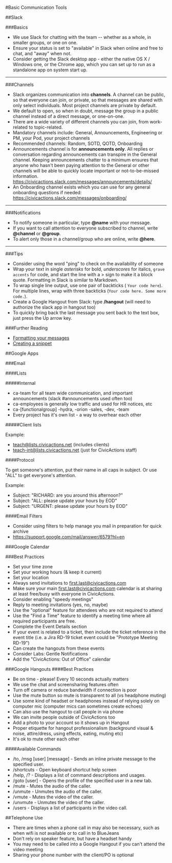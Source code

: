 #Basic Communication Tools

##<a name="slack"></a>Slack

###Basics
* We use Slack for chatting with the team -- whether as a whole, in smaller groups, or one on one.
* Ensure your status is set to "available" in Slack when online and free to chat, and "away" when not.
* Consider getting the Slack desktop app - either the native OS X / Windows one, or the Chrome app, which you can set up to run as a standalone app on system start up.

---

###Channels
* Slack organizes communication into **channels**. A channel can be public, so that everyone can join, or private, so that messages are shared with only select individuals. Most project channels are private by default.
* We default to open, so when in doubt, message the group in a public channel instead of a direct message, or one-on-one.
* There are a wide variety of different channels you can join, from work-related to topic-related.
* Mandatory channels include: General, Announcements, Engineering or PM, your Pod, your project channels
* Recommended channels: Random, SOTD, QOTD, Onboarding
* Announcements channel is for **announcements only**. All replies or conversation regarding announcements can transpire in the General channel. Keeping announcements chatter to a minimum ensures that anyone who hasn't been paying attention to the General or other channels will be able to quickly locate important or not-to-be-missed information. https://civicactions.slack.com/messages/announcements/details/
* An Onboarding channel exists which you can use for any general onboarding questions if needed: https://civicactions.slack.com/messages/onboarding/

---

###Notifications
* To notify someone in particular, type **@name** with your message.
* If you want to call attention to everyone subscribed to channel, write **@channel** or **@group**.
* To alert only those in a channel/group who are online, write **@here**.

---

###Tips
* Consider using the word "ping" to check on the availability of someone
* Wrap your text in single *asterisks* for bold, _underscores_ for italics, `grave accents` for code, and start the line with a > sign to make it a block quote. Formatting in Slack is similar to Markdown.
* To wrap single line output, use one pair of backticks ( `Your code here`). For multiple lines, wrap with three backticks (```Your code here. Some more code.```).
* Create a Google Hangout from Slack: type **/hangout** (will need to authorize the slack app in hangout too)
* To quickly bring back the last message you sent back to the text box, just press the Up arrow key.


###Further Reading
* [Formatting your messages](https://slack.zendesk.com/hc/en-us/articles/202288908-Formatting-your-message)
* [Creating a snippet](https://slack.zendesk.com/hc/en-us/articles/204145658-Creating-a-Snippet)


##<a name="google-apps"></a>Google Apps

###Email

####Lists

#####Internal

 * ca-team for all team wide communication, and important announcements (slack #announcements used often too)
 * ca-employees is generally low traffic and used for HR notices, etc
 * ca-[functionalgroup] -hydra, -orion -sales, -dev, -team
 * Every project has it's own list - a way to overhear each other

#####Client lists

Example: 

 * teach@lists.civicactions.net  (includes clients)
 * teach-int@lists.civicactions.net (just for CivicActions staff)

####Protocol

To get someone's attention, put their name in all caps in subject. Or use "ALL" to get everyone's attention. 

Example: 

* Subject: "RICHARD: are you around this afternoon?"
* Subject: "ALL: please update your hours by EOD"
* Subject: "URGENT: please update your hours by EOD"

####Email Filters

* Consider using filters to help manage you mail in preparation for quick archive
* https://support.google.com/mail/answer/6579?hl=en

###Google Calendar

###Best Practices
* Set your time zone
* Set your working hours (& keep it current)
* Set your location
* Always send invitations to first.last@civicactions.com
* Make sure your main first.last@civicactions.com calendar is at sharing at least free/busy with everyone in CivicActions.
* Consider enabling "speedy meetings"
* Reply to meeting invitations (yes, no, maybe)
* Use the "optional" feature for attendees who are not required to attend
* Use the "Find a Time" feature to identify a meeting time where all required participants are free. 
* Complete the Event Details section
* If your event is related to a ticket, then include the ticket reference in the event title (i.e. a Jira RD-19 ticket event could be "Prototype Meeting RD-19")
* Can create the hangouts from these events
* Consider Labs: Gentle Notifications
* Add the "CivicActions: Out of Office" calendar

###Google Hangouts
####Best Practices
* Be on time - please! Every 10 seconds actually matters
* We use the chat and screensharing features often
* Turn off camera or reduce bandwidth if connection is poor
* Use the mute button so mute is transparent to all (vs headphone muting)
* Use some kind of headset or headphones instead of relying solely on computer mic (computer mics can sometimes create echoes)
* Can also use the hangout to call people in via phone
* We can invite people outside of CivicActions too
* Add a photo to your account so it shows up in Hangout
* Proper etiquette for hangout professionalism (background visual & noise, attire/dress, using effects, eating, muting etc)
* It's ok to mute other each other 

####Available Commands

* /to, /msg [user] [message] - Sends an inline private message to the specified user.
* /shortcuts - Open keyboard shortcut help screen
* /help, /? - Displays a list of command descriptions and usages.
* /goto [user] - Opens the profile of the specified user in a new tab.
* /mute - Mutes the audio of the caller.
* /unmute - Unmutes the audio of the caller.
* /vmute - Mutes the video of the caller.
* /unvmute - Unmutes the video of the caller.
* /users - Displays a list of participants in the video call.

##<a name="telephone-use"></a>Telephone Use
* There are times when a phone call in may also be necessary, such as when wifi is not available or to call in to BlueJeans
* Don't rely on speaker feature, but have a headset handy
* You may need to be called into a Google Hangout if you can't attend the video meeting
* Sharing your phone number with the client/PO is optional
